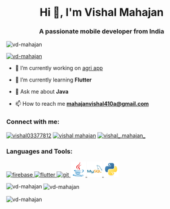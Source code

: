 <h1 align="center">Hi 👋, I'm Vishal Mahajan</h1>
<h3 align="center">A passionate mobile developer from India</h3>

<p align="left"> <img src="https://komarev.com/ghpvc/?username=vd-mahajan&label=Profile%20views&color=0e75b6&style=flat" alt="vd-mahajan" /> </p>

<p align="left"> <a href="https://github.com/ryo-ma/github-profile-trophy"><img src="https://github-profile-trophy.vercel.app/?username=vd-mahajan" alt="vd-mahajan" /></a> </p>

- 🔭 I’m currently working on [agri app](https://github.com/VD-Mahajan/Flutter_Collab/tree/main/my_agri_app)

- 🌱 I’m currently learning **Flutter**

- 💬 Ask me about **Java**

- 📫 How to reach me **mahajanvishal410a@gmail.com**

<h3 align="left">Connect with me:</h3>
<p align="left">
<a href="https://twitter.com/vishal03377812" target="blank"><img align="center" src="https://raw.githubusercontent.com/rahuldkjain/github-profile-readme-generator/master/src/images/icons/Social/twitter.svg" alt="vishal03377812" height="30" width="40" /></a>
<a href="https://linkedin.com/in/vishal mahajan" target="blank"><img align="center" src="https://raw.githubusercontent.com/rahuldkjain/github-profile-readme-generator/master/src/images/icons/Social/linked-in-alt.svg" alt="vishal mahajan" height="30" width="40" /></a>
<a href="https://instagram.com/vishal_.mahajan_" target="blank"><img align="center" src="https://raw.githubusercontent.com/rahuldkjain/github-profile-readme-generator/master/src/images/icons/Social/instagram.svg" alt="vishal_.mahajan_" height="30" width="40" /></a>
</p>

<h3 align="left">Languages and Tools:</h3>
<p align="left"> <a href="https://firebase.google.com/" target="_blank" rel="noreferrer"> <img src="https://www.vectorlogo.zone/logos/firebase/firebase-icon.svg" alt="firebase" width="40" height="40"/> </a> <a href="https://flutter.dev" target="_blank" rel="noreferrer"> <img src="https://www.vectorlogo.zone/logos/flutterio/flutterio-icon.svg" alt="flutter" width="40" height="40"/> </a> <a href="https://git-scm.com/" target="_blank" rel="noreferrer"> <img src="https://www.vectorlogo.zone/logos/git-scm/git-scm-icon.svg" alt="git" width="40" height="40"/> </a> <a href="https://www.java.com" target="_blank" rel="noreferrer"> <img src="https://raw.githubusercontent.com/devicons/devicon/master/icons/java/java-original.svg" alt="java" width="40" height="40"/> </a> <a href="https://www.mysql.com/" target="_blank" rel="noreferrer"> <img src="https://raw.githubusercontent.com/devicons/devicon/master/icons/mysql/mysql-original-wordmark.svg" alt="mysql" width="40" height="40"/> </a> <a href="https://www.python.org" target="_blank" rel="noreferrer"> <img src="https://raw.githubusercontent.com/devicons/devicon/master/icons/python/python-original.svg" alt="python" width="40" height="40"/> </a> </p>

<p><img align="left" src="https://github-readme-stats.vercel.app/api/top-langs?username=vd-mahajan&show_icons=true&locale=en&layout=compact" alt="vd-mahajan" /></p>

<p>&nbsp;<img align="center" src="https://github-readme-stats.vercel.app/api?username=vd-mahajan&show_icons=true&locale=en" alt="vd-mahajan" /></p>

<p><img align="center" src="https://github-readme-streak-stats.herokuapp.com/?user=vd-mahajan&" alt="vd-mahajan" /></p>
